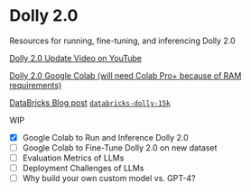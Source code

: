# Dolly 2.0 
Resources for running, fine-tuning, and inferencing Dolly 2.0

[Dolly 2.0 Update Video on YouTube](https://www.youtube.com/watch?v=5sNJpRgZh-s&ab_channel=GenerativeAIEntrepreneurs)
 
[Dolly 2.0 Google Colab (will need Colab Pro+ because of RAM requirements)](https://colab.research.google.com/drive/1A8Prplbjr16hy9eGfWd3-r34FOuccB2c?usp=sharing)

[DataBricks Blog post](https://www.databricks.com/blog/2023/04/12/dolly-first-open-commercially-viable-instruction-tuned-llm)
[`databricks-dolly-15k`](https://github.com/databrickslabs/dolly/tree/master/data)

WIP
- [x] Google Colab to Run and Inference Dolly 2.0
- [ ] Google Colab to Fine-Tune Dolly 2.0 on new dataset
- [ ] Evaluation Metrics of LLMs
- [ ] Deployment Challenges of LLMs
- [ ] Why build your own custom model vs. GPT-4?
